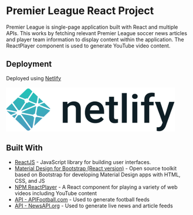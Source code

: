 # Premier League React Project
Premier League is single-page application built with React and multiple APIs.
This works by fetching relevant Premier League soccer news articles
and player team information to display content within the application.
The ReactPlayer component is used to generate YouTube video content.

## Deployment

Deployed using <a href="https://premier-league-react.netlify.app/">Netlify</a>
<br></br>
<a href="https://premier-league-react.netlify.app/">
  <img src="/src/components/images/netlify_logo.png" alt="Netlify" width="460" height="120">
</a>

## Built With

* [ReactJS](https://reactjs.org) - JavaScript library for building user interfaces.
* [Material Design for Bootstrap (React version)](https://mdbootstrap.com/docs/react/) - Open source toolkit based on Bootstrap for developing Material Design apps with HTML, CSS, and JS
* [NPM ReactPlayer](https://www.npmjs.com/package/react-player) - A React component for playing a variety of web videos including YouTube content
* [API - APIFootball.com](https://apifootball.com") - Used to generate football feeds
* [API - NewsAPI.org](https://newsapi.org) - Used to generate live news and article feeds 

